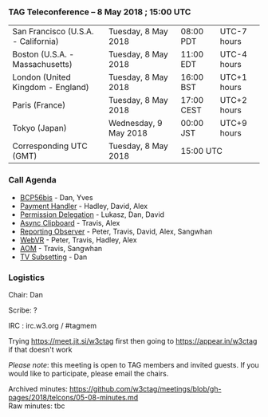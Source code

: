 ### TAG Teleconference – 8 May 2018 ; 15:00 UTC

<table>
<tr><td> San Francisco (U.S.A. - California) <td> Tuesday, 8 May 2018 <td> 08:00 PDT <td> UTC-7 hours
<tr><td> Boston (U.S.A. - Massachusetts) <td> Tuesday, 8 May 2018 <td> 11:00 EDT <td> UTC-4 hours
<tr><td> London (United Kingdom - England) <td> Tuesday, 8 May 2018 <td> 16:00 BST <td> UTC+1 hours
<tr><td> Paris (France) <td> Tuesday, 8 May 2018 <td> 17:00 CEST <td> UTC+2 hours
<tr><td> Tokyo (Japan) <td> Wednesday, 9 May 2018 <td> 00:00 JST <td> UTC+9 hours
<tr><td> Corresponding UTC (GMT) <td> Tuesday, 8 May 2018 <td colspan=2> 15:00 UTC
</table>

### Call Agenda

* [BCP56bis](https://github.com/w3ctag/design-reviews/issues/232) - Dan, Yves
* [Payment Handler](https://github.com/w3ctag/design-reviews/issues/231) - Hadley, David, Alex
* [Permission Delegation](https://github.com/w3ctag/design-reviews/issues/225) - Lukasz, Dan, David
* [Async Clipboard](https://github.com/w3ctag/design-reviews/issues/222) - Travis, Alex
* [Reporting Observer](https://github.com/w3ctag/design-reviews/issues/195) - Peter, Travis, David, Alex, Sangwhan
* [WebVR](https://github.com/w3ctag/design-reviews/issues/185) - Peter, Travis, Hadley, Alex
* [AOM](https://github.com/w3ctag/design-reviews/issues/134) - Travis, Sangwhan
* [TV Subsetting](https://github.com/w3ctag/design-reviews/issues/105) - Dan

### Logistics

Chair: Dan

Scribe: ?

IRC : irc.w3.org / #tagmem

Trying https://meet.jit.si/w3ctag first then going to  https://appear.in/w3ctag if that doesn't work

*Please note*: this meeting is open to TAG members and invited guests. If you would like to participate, please email the chairs.

Archived minutes: https://github.com/w3ctag/meetings/blob/gh-pages/2018/telcons/05-08-minutes.md  
Raw minutes: tbc
